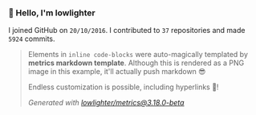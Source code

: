 ### 👋 Hello, I'm lowlighter

I joined GitHub on `20/10/2016`.
I contributed to `37` repositories and made `5924` commits.

> Elements in `inline code-blocks` were auto-magically templated by **metrics markdown template**.
> Although this is rendered as a PNG image in this example, it'll actually push markdown 😎
>
> Endless customization is possible, including hyperlinks 🎉!
>
> *Generated with [lowlighter/metrics@3.18.0-beta](https://github.com/lowlighter/metrics)*
